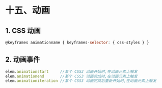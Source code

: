 # 十五、动画

## 1. CSS 动画

```js
@keyframes animationname { keyframes-selector: { css-styles } }
```

## 2. 动画事件

```js
elem.animationstart     //某个 CSS3 动画开始时,在动画元素上触发
elem.animationend       //某个 CSS3 动画完成时,在动画元素上触发
elem.animationiteration //某个 CSS3 动画完成后重新开始时,在动画元素上触发
```
